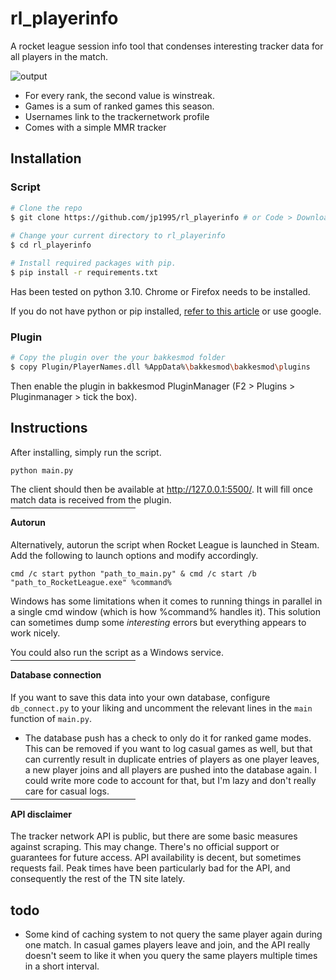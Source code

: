 # rl_playerinfo

A rocket league session info tool that condenses interesting tracker data for all players in the match.

![output](https://cdn.discordapp.com/attachments/533998516876607511/1091743564150603847/new3.png)

* For every rank, the second value is winstreak.
* Games is a sum of ranked games this season.
* Usernames link to the trackernetwork profile
* Comes with a simple MMR tracker


## Installation

### Script

```bash
# Clone the repo
$ git clone https://github.com/jp1995/rl_playerinfo # or Code > Download ZIP
    
# Change your current directory to rl_playerinfo
$ cd rl_playerinfo

# Install required packages with pip.
$ pip install -r requirements.txt
```

Has been tested on python 3.10. Chrome or Firefox needs to be installed.

If you do not have python or pip installed, [refer to this article](https://www.dataquest.io/blog/install-pip-windows/) or use google.

### Plugin
```bash
# Copy the plugin over the your bakkesmod folder
$ copy Plugin/PlayerNames.dll %AppData%\bakkesmod\bakkesmod\plugins
```

Then enable the plugin in bakkesmod PluginManager (F2 > Plugins > Pluginmanager > tick the box).

## Instructions
After installing, simply run the script.

`python main.py`

The client should then be available at http://127.0.0.1:5500/. It will fill once match data is received from the plugin.
<hr style="margin-top: -10px;margin-bottom: -5px;width: 200px">

#### Autorun

Alternatively, autorun the script when Rocket League is launched in Steam.
Add the following to launch options and modify accordingly.

`cmd /c start python "path_to_main.py" & cmd /c start /b "path_to_RocketLeague.exe" %command%`

Windows has some limitations when it comes to running things in parallel in a single cmd window (which is how %command% handles it). This solution can sometimes dump some *interesting* errors but everything appears to work nicely.

You could also run the script as a Windows service.
<hr style="margin-top: -10px;margin-bottom: -5px;width: 200px">

#### Database connection

If you want to save this data into your own database, configure `db_connect.py` to your liking and uncomment the relevant lines in the `main` function of `main.py`.

* The database push has a check to only do it for ranked game modes. This can be removed if you want to log casual games as well, but that can currently result in duplicate entries of players as one player leaves, a new player joins and all players are pushed into the database again. I could write more code to account for that, but I'm lazy and don't really care for casual logs.
<hr style="margin-top: -10px;margin-bottom: -5px;width: 200px">

#### API disclaimer

The tracker network API is public, but there are some basic measures against scraping.
This may change. There's no official support or guarantees for future access.
API availability is decent, but sometimes requests fail. Peak times have been particularly bad for the API, and consequently the rest of the TN site lately.

## todo

* Some kind of caching system to not query the same player again during one match. In casual games players leave and join, and the API really doesn't seem to like it when you query the same players multiple times in a short interval.